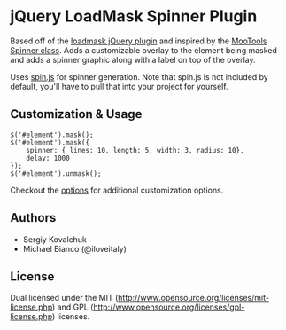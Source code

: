 jQuery LoadMask Spinner Plugin
==============================

Based off of the [loadmask jQuery plugin](http://code.google.com/p/jquery-loadmask/) and inspired by the [MooTools Spinner class](http://mootools.net/docs/more/Interface/Spinner). Adds a customizable overlay to the element being masked and adds  a spinner graphic along with a label on top of the overlay.

Uses [spin.js](http://fgnass.github.com/spin.js/) for spinner generation. Note that spin.js is not included by default, you'll have to pull that into your project for yourself.

Customization & Usage
---------------------

```
$('#element').mask();
$('#element').mask({
	spinner: { lines: 10, length: 5, width: 3, radius: 10},
	delay: 1000
});
$('#element').unmask();
```

Checkout the [options](https://github.com/iloveitaly/jquery.loadmask.spin/blob/master/jquery.loadmask.spin.js#L52) for additional customization options.


Authors
-------
* Sergiy Kovalchuk
* Michael Bianco (@iloveitaly)

License
--------
Dual licensed under the MIT (<http://www.opensource.org/licenses/mit-license.php>) and GPL (<http://www.opensource.org/licenses/gpl-license.php>) licenses.
